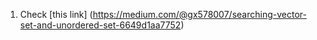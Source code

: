 1. Check [this link] (https://medium.com/@gx578007/searching-vector-set-and-unordered-set-6649d1aa7752)
